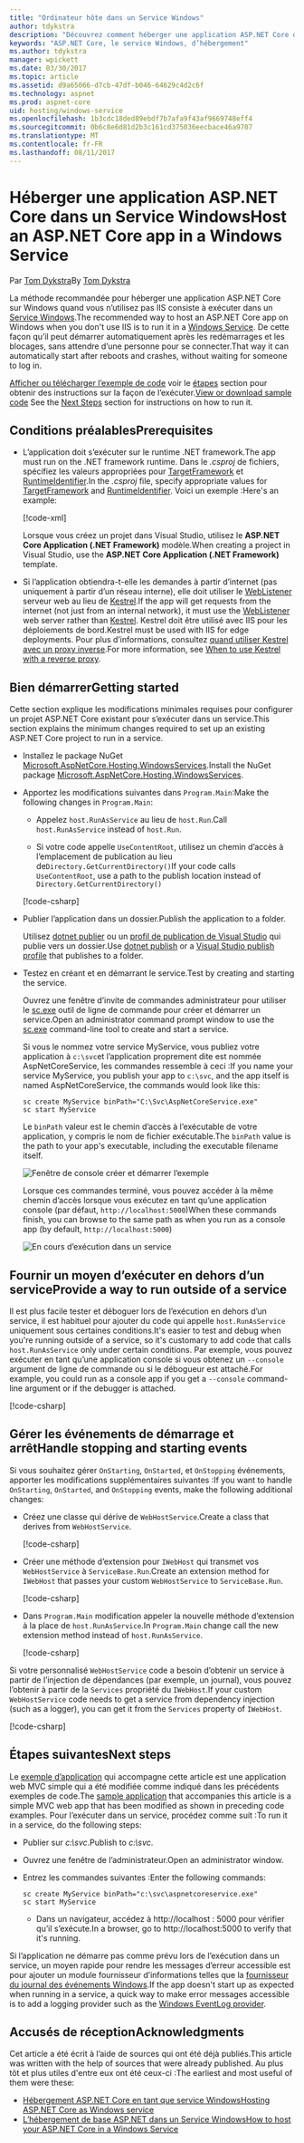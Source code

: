 ```yaml
---
title: "Ordinateur hôte dans un Service Windows"
author: tdykstra
description: "Découvrez comment héberger une application ASP.NET Core dans un Service Windows."
keywords: "ASP.NET Core, le service Windows, d’hébergement"
ms.author: tdykstra
manager: wpickett
ms.date: 03/30/2017
ms.topic: article
ms.assetid: d9a65066-d7cb-47df-b046-64629c4d2c6f
ms.technology: aspnet
ms.prod: aspnet-core
uid: hosting/windows-service
ms.openlocfilehash: 1b3cdc18ded89ebdf7b7afa9f43af9669748eff4
ms.sourcegitcommit: 0b6c8e6d81d2b3c161cd375036eecbace46a9707
ms.translationtype: MT
ms.contentlocale: fr-FR
ms.lasthandoff: 08/11/2017
---
```

# <a name="host-an-aspnet-core-app-in-a-windows-service"></a><span data-ttu-id="d3162-104">Héberger une application ASP.NET Core dans un Service Windows</span><span class="sxs-lookup"><span data-stu-id="d3162-104">Host an ASP.NET Core app in a Windows Service</span></span>

<span data-ttu-id="d3162-105">Par [Tom Dykstra](https://github.com/tdykstra)</span><span class="sxs-lookup"><span data-stu-id="d3162-105">By [Tom Dykstra](https://github.com/tdykstra)</span></span>

<span data-ttu-id="d3162-106">La méthode recommandée pour héberger une application ASP.NET Core sur Windows quand vous n’utilisez pas IIS consiste à exécuter dans un [Service Windows](https://msdn.microsoft.com/library/d56de412).</span><span class="sxs-lookup"><span data-stu-id="d3162-106">The recommended way to host an ASP.NET Core app on Windows when you don't use IIS is to run it in a [Windows Service](https://msdn.microsoft.com/library/d56de412).</span></span> <span data-ttu-id="d3162-107">De cette façon qu’il peut démarrer automatiquement après les redémarrages et les blocages, sans attendre d’une personne pour se connecter.</span><span class="sxs-lookup"><span data-stu-id="d3162-107">That way it can automatically start after reboots and crashes, without waiting for someone to log in.</span></span>

<span data-ttu-id="d3162-108">[Afficher ou télécharger l’exemple de code](https://github.com/aspnet/Docs/tree/master/aspnetcore/hosting/windows-service/sample) voir le [étapes](#next-steps) section pour obtenir des instructions sur la façon de l’exécuter.</span><span class="sxs-lookup"><span data-stu-id="d3162-108">[View or download sample code](https://github.com/aspnet/Docs/tree/master/aspnetcore/hosting/windows-service/sample) See the [Next Steps](#next-steps) section for instructions on how to run it.</span></span>

## <a name="prerequisites"></a><span data-ttu-id="d3162-109">Conditions préalables</span><span class="sxs-lookup"><span data-stu-id="d3162-109">Prerequisites</span></span>

* <span data-ttu-id="d3162-110">L’application doit s’exécuter sur le runtime .NET framework.</span><span class="sxs-lookup"><span data-stu-id="d3162-110">The app must run on the .NET framework runtime.</span></span>  <span data-ttu-id="d3162-111">Dans le *.csproj* de fichiers, spécifiez les valeurs appropriées pour [TargetFramework](https://docs.microsoft.com/nuget/schema/target-frameworks) et [RuntimeIdentifier](https://docs.microsoft.com/dotnet/articles/core/rid-catalog).</span><span class="sxs-lookup"><span data-stu-id="d3162-111">In the *.csproj* file, specify appropriate values for [TargetFramework](https://docs.microsoft.com/nuget/schema/target-frameworks) and [RuntimeIdentifier](https://docs.microsoft.com/dotnet/articles/core/rid-catalog).</span></span> <span data-ttu-id="d3162-112">Voici un exemple :</span><span class="sxs-lookup"><span data-stu-id="d3162-112">Here's an example:</span></span>

  [!code-xml[](windows-service/sample/AspNetCoreService.csproj?range=3-6)]

  <span data-ttu-id="d3162-113">Lorsque vous créez un projet dans Visual Studio, utilisez le **ASP.NET Core Application (.NET Framework)** modèle.</span><span class="sxs-lookup"><span data-stu-id="d3162-113">When creating a project in Visual Studio, use the **ASP.NET Core Application (.NET Framework)** template.</span></span>

* <span data-ttu-id="d3162-114">Si l’application obtiendra-t-elle les demandes à partir d’internet (pas uniquement à partir d’un réseau interne), elle doit utiliser le [WebListener](xref:fundamentals/servers/weblistener) serveur web au lieu de [Kestrel](xref:fundamentals/servers/kestrel).</span><span class="sxs-lookup"><span data-stu-id="d3162-114">If the app will get requests from the internet (not just from an internal network), it must use the [WebListener](xref:fundamentals/servers/weblistener) web server rather than [Kestrel](xref:fundamentals/servers/kestrel).</span></span>  <span data-ttu-id="d3162-115">Kestrel doit être utilisé avec IIS pour les déploiements de bord.</span><span class="sxs-lookup"><span data-stu-id="d3162-115">Kestrel must be used with IIS for edge deployments.</span></span>  <span data-ttu-id="d3162-116">Pour plus d’informations, consultez [quand utiliser Kestrel avec un proxy inverse](xref:fundamentals/servers/kestrel#when-to-use-kestrel-with-a-reverse-proxy).</span><span class="sxs-lookup"><span data-stu-id="d3162-116">For more information, see [When to use Kestrel with a reverse proxy](xref:fundamentals/servers/kestrel#when-to-use-kestrel-with-a-reverse-proxy).</span></span>

## <a name="getting-started"></a><span data-ttu-id="d3162-117">Bien démarrer</span><span class="sxs-lookup"><span data-stu-id="d3162-117">Getting started</span></span>

<span data-ttu-id="d3162-118">Cette section explique les modifications minimales requises pour configurer un projet ASP.NET Core existant pour s’exécuter dans un service.</span><span class="sxs-lookup"><span data-stu-id="d3162-118">This section explains the minimum changes required to set up an existing ASP.NET Core project to run in a service.</span></span>

* <span data-ttu-id="d3162-119">Installez le package NuGet [Microsoft.AspNetCore.Hosting.WindowsServices](https://www.nuget.org/packages/Microsoft.AspNetCore.Hosting.WindowsServices/).</span><span class="sxs-lookup"><span data-stu-id="d3162-119">Install the NuGet package [Microsoft.AspNetCore.Hosting.WindowsServices](https://www.nuget.org/packages/Microsoft.AspNetCore.Hosting.WindowsServices/).</span></span>

* <span data-ttu-id="d3162-120">Apportez les modifications suivantes dans `Program.Main`:</span><span class="sxs-lookup"><span data-stu-id="d3162-120">Make the following changes in `Program.Main`:</span></span>
  
  * <span data-ttu-id="d3162-121">Appelez `host.RunAsService` au lieu de `host.Run`.</span><span class="sxs-lookup"><span data-stu-id="d3162-121">Call `host.RunAsService` instead of `host.Run`.</span></span>
  
  * <span data-ttu-id="d3162-122">Si votre code appelle `UseContentRoot`, utilisez un chemin d’accès à l’emplacement de publication au lieu de`Directory.GetCurrentDirectory()`</span><span class="sxs-lookup"><span data-stu-id="d3162-122">If your code calls `UseContentRoot`, use a path to the publish location instead of `Directory.GetCurrentDirectory()`</span></span> 
  
  [!code-csharp[](windows-service/sample/Program.cs?name=ServiceOnly&highlight=3-4,8,14)]

* <span data-ttu-id="d3162-123">Publier l’application dans un dossier.</span><span class="sxs-lookup"><span data-stu-id="d3162-123">Publish the application to a folder.</span></span>

  <span data-ttu-id="d3162-124">Utilisez [dotnet publier](https://docs.microsoft.com/dotnet/articles/core/tools/dotnet-publish) ou un [profil de publication de Visual Studio](xref:publishing/web-publishing-vs) qui publie vers un dossier.</span><span class="sxs-lookup"><span data-stu-id="d3162-124">Use [dotnet publish](https://docs.microsoft.com/dotnet/articles/core/tools/dotnet-publish) or a [Visual Studio publish profile](xref:publishing/web-publishing-vs) that publishes to a folder.</span></span>

* <span data-ttu-id="d3162-125">Testez en créant et en démarrant le service.</span><span class="sxs-lookup"><span data-stu-id="d3162-125">Test by creating and starting the service.</span></span>

  <span data-ttu-id="d3162-126">Ouvrez une fenêtre d’invite de commandes administrateur pour utiliser le [sc.exe](https://technet.microsoft.com/library/bb490995) outil de ligne de commande pour créer et démarrer un service.</span><span class="sxs-lookup"><span data-stu-id="d3162-126">Open an administrator command prompt window to use the [sc.exe](https://technet.microsoft.com/library/bb490995) command-line tool to create and start a service.</span></span>  
  
  <span data-ttu-id="d3162-127">Si vous le nommez votre service MyService, vous publiez votre application à `c:\svc`et l’application proprement dite est nommée AspNetCoreService, les commandes ressemble à ceci :</span><span class="sxs-lookup"><span data-stu-id="d3162-127">If you name your service MyService, you publish your app to `c:\svc`, and the app itself is named AspNetCoreService, the commands would look like this:</span></span>

  ```console
  sc create MyService binPath="C:\Svc\AspNetCoreService.exe"
  sc start MyService
  ```
  <span data-ttu-id="d3162-128">Le `binPath` valeur est le chemin d’accès à l’exécutable de votre application, y compris le nom de fichier exécutable.</span><span class="sxs-lookup"><span data-stu-id="d3162-128">The `binPath` value is the path to your app's executable, including the executable filename itself.</span></span>

  ![Fenêtre de console créer et démarrer l’exemple](windows-service/_static/create-start.png)

  <span data-ttu-id="d3162-130">Lorsque ces commandes terminé, vous pouvez accéder à la même chemin d’accès lorsque vous exécutez en tant qu’une application console (par défaut, `http://localhost:5000`)</span><span class="sxs-lookup"><span data-stu-id="d3162-130">When these commands finish, you can browse to the same path as when you run as a console app (by default, `http://localhost:5000`)</span></span>

  ![En cours d’exécution dans un service](windows-service/_static/running-in-service.png)


## <a name="provide-a-way-to-run-outside-of-a-service"></a><span data-ttu-id="d3162-132">Fournir un moyen d’exécuter en dehors d’un service</span><span class="sxs-lookup"><span data-stu-id="d3162-132">Provide a way to run outside of a service</span></span>

<span data-ttu-id="d3162-133">Il est plus facile tester et déboguer lors de l’exécution en dehors d’un service, il est habituel pour ajouter du code qui appelle `host.RunAsService` uniquement sous certaines conditions.</span><span class="sxs-lookup"><span data-stu-id="d3162-133">It's easier to test and debug when you're running outside of a service, so it's customary to add code that calls `host.RunAsService` only under certain conditions.</span></span>  <span data-ttu-id="d3162-134">Par exemple, vous pouvez exécuter en tant qu’une application console si vous obtenez un `--console` argument de ligne de commande ou si le débogueur est attaché.</span><span class="sxs-lookup"><span data-stu-id="d3162-134">For example, you could run as a console app if you get a `--console` command-line argument or if the debugger is attached.</span></span>

[!code-csharp[](windows-service/sample/Program.cs?name=ServiceOrConsole)]

## <a name="handle-stopping-and-starting-events"></a><span data-ttu-id="d3162-135">Gérer les événements de démarrage et arrêt</span><span class="sxs-lookup"><span data-stu-id="d3162-135">Handle stopping and starting events</span></span>

<span data-ttu-id="d3162-136">Si vous souhaitez gérer `OnStarting`, `OnStarted`, et `OnStopping` événements, apporter les modifications supplémentaires suivantes :</span><span class="sxs-lookup"><span data-stu-id="d3162-136">If you want to handle `OnStarting`, `OnStarted`, and `OnStopping` events, make the following additional changes:</span></span>

* <span data-ttu-id="d3162-137">Créez une classe qui dérive de `WebHostService`.</span><span class="sxs-lookup"><span data-stu-id="d3162-137">Create a class that derives from `WebHostService`.</span></span>

  [!code-csharp[](windows-service/sample/CustomWebHostService.cs?name=NoLogging)]

* <span data-ttu-id="d3162-138">Créer une méthode d’extension pour `IWebHost` qui transmet vos `WebHostService` à `ServiceBase.Run`.</span><span class="sxs-lookup"><span data-stu-id="d3162-138">Create an extension method for `IWebHost` that passes your custom `WebHostService` to `ServiceBase.Run`.</span></span>

  [!code-csharp[](windows-service/sample/WebHostServiceExtensions.cs?name=ExtensionsClass)]

* <span data-ttu-id="d3162-139">Dans `Program.Main` modification appeler la nouvelle méthode d’extension à la place de `host.RunAsService`.</span><span class="sxs-lookup"><span data-stu-id="d3162-139">In `Program.Main` change call the new extension method instead of `host.RunAsService`.</span></span>

  [!code-csharp[](windows-service/sample/Program.cs?name=HandleStopStart&highlight=26)]

<span data-ttu-id="d3162-140">Si votre personnalisé `WebHostService` code a besoin d’obtenir un service à partir de l’injection de dépendances (par exemple, un journal), vous pouvez l’obtenir à partir de la `Services` propriété du `IWebHost`.</span><span class="sxs-lookup"><span data-stu-id="d3162-140">If your custom `WebHostService` code needs to get a service from dependency injection (such as a logger), you can get it from the `Services` property of `IWebHost`.</span></span>

[!code-csharp[](windows-service/sample/CustomWebHostService.cs?name=Logging&highlight=7)]

## <a name="next-steps"></a><span data-ttu-id="d3162-141">Étapes suivantes</span><span class="sxs-lookup"><span data-stu-id="d3162-141">Next steps</span></span>

<span data-ttu-id="d3162-142">Le [exemple d’application](https://github.com/aspnet/Docs/tree/master/aspnetcore/hosting/windows-service/sample) qui accompagne cette article est une application web MVC simple qui a été modifiée comme indiqué dans les précédents exemples de code.</span><span class="sxs-lookup"><span data-stu-id="d3162-142">The [sample application](https://github.com/aspnet/Docs/tree/master/aspnetcore/hosting/windows-service/sample) that accompanies this article is a simple MVC web app that has been modified as shown in preceding code examples.</span></span>  <span data-ttu-id="d3162-143">Pour l’exécuter dans un service, procédez comme suit :</span><span class="sxs-lookup"><span data-stu-id="d3162-143">To run it in a service, do the following steps:</span></span>

* <span data-ttu-id="d3162-144">Publier sur *c:\svc*.</span><span class="sxs-lookup"><span data-stu-id="d3162-144">Publish to *c:\svc*.</span></span>

* <span data-ttu-id="d3162-145">Ouvrez une fenêtre de l’administrateur.</span><span class="sxs-lookup"><span data-stu-id="d3162-145">Open an administrator window.</span></span>

* <span data-ttu-id="d3162-146">Entrez les commandes suivantes :</span><span class="sxs-lookup"><span data-stu-id="d3162-146">Enter the following commands:</span></span>

  ```console
  sc create MyService binPath="c:\svc\aspnetcoreservice.exe"
  sc start MyService
  ```

  * <span data-ttu-id="d3162-147">Dans un navigateur, accédez à http://localhost : 5000 pour vérifier qu’il s’exécute.</span><span class="sxs-lookup"><span data-stu-id="d3162-147">In a browser, go to http://localhost:5000 to verify that it's running.</span></span>

<span data-ttu-id="d3162-148">Si l’application ne démarre pas comme prévu lors de l’exécution dans un service, un moyen rapide pour rendre les messages d’erreur accessible est pour ajouter un module fournisseur d’informations telles que la [fournisseur du journal des événements Windows](xref:fundamentals/logging#eventlog).</span><span class="sxs-lookup"><span data-stu-id="d3162-148">If the app doesn't start up as expected when running in a service, a quick way to make error messages accessible is to add a logging provider such as the [Windows EventLog provider](xref:fundamentals/logging#eventlog).</span></span>

## <a name="acknowledgments"></a><span data-ttu-id="d3162-149">Accusés de réception</span><span class="sxs-lookup"><span data-stu-id="d3162-149">Acknowledgments</span></span>

<span data-ttu-id="d3162-150">Cet article a été écrit à l’aide de sources qui ont été déjà publiés.</span><span class="sxs-lookup"><span data-stu-id="d3162-150">This article was written with the help of sources that were already published.</span></span> <span data-ttu-id="d3162-151">Au plus tôt et plus utiles d'entre eux ont été ceux-ci :</span><span class="sxs-lookup"><span data-stu-id="d3162-151">The earliest and most useful of them were these:</span></span>

* [<span data-ttu-id="d3162-152">Hébergement ASP.NET Core en tant que service Windows</span><span class="sxs-lookup"><span data-stu-id="d3162-152">Hosting ASP.NET Core as Windows service</span></span>](http://stackoverflow.com/questions/37346383/hosting-asp-net-core-as-windows-service/37464074#37464074)
* [<span data-ttu-id="d3162-153">L’hébergement de base ASP.NET dans un Service Windows</span><span class="sxs-lookup"><span data-stu-id="d3162-153">How to host your ASP.NET Core in a Windows Service</span></span>](http://dotnetthoughts.net/how-to-host-your-aspnet-core-in-a-windows-service/)

